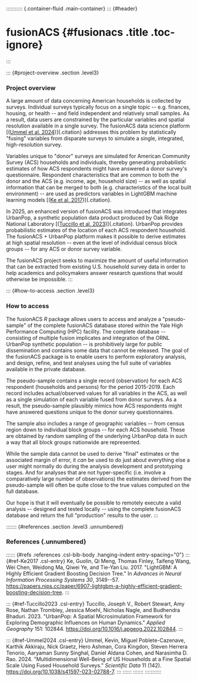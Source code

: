 ::::::::::: {.container-fluid .main-container}
::: {#header}
# fusionACS {#fusionacs .title .toc-ignore}
:::

::: {#project-overview .section .level3}
### Project overview

A large amount of data concerning American households is collected by
surveys. Individual surveys typically focus on a single topic --
e.g. finances, housing, or health -- and field independent and
relatively small samples. As a result, data users are constrained by the
particular variables and spatial resolution available in a single
survey. The fusionACS data science platform [([Ummel et al.
2024](#ref-Ummel2024))]{.citation} addresses this problem by
statistically "fusing" variables from disparate surveys to simulate a
single, integrated, high-resolution survey.

Variables unique to "donor" surveys are simulated for American Community
Survey (ACS) households and individuals, thereby generating
probabilistic estimates of how ACS respondents might have answered a
donor survey's questionnaire. Respondent characteristics that are common
to both the donor and the ACS (e.g. income, age, household size) -- as
well as spatial information that can be merged to both
(e.g. characteristics of the local built environment) -- are used as
predictors variables in LightGBM machine learning models [([Ke et al.
2017](#ref-Ke2017))]{.citation}.

In 2025, an enhanced version of fusionACS was introduced that integrates
UrbanPop, a synthetic population data product produced by Oak Ridge
National Laboratory [([Tuccillo et al.
2023](#ref-Tuccillo2023))]{.citation}. UrbanPop provides probabilistic
estimates of the location of each ACS respondent household. The
fusionACS + UrbanPop platform makes it possible to derive estimates at
high spatial resolution -- even at the level of individual census block
groups -- for any ACS or donor survey variable.

The fusionACS project seeks to maximize the amount of useful information
that can be extracted from existing U.S. household survey data in order
to help academics and policymakers answer research questions that would
otherwise be impossible.
:::

::: {#how-to-access .section .level3}
### How to access

The fusionACS *R* package allows users to access and analyze a
"pseudo-sample" of the complete fusionACS database stored within the
Yale High Performance Computing (HPC) facility. The complete database --
consisting of multiple fusion implicates and integration of the ORNL
UrbanPop synthetic population -- is prohibitively large for public
dissemination and contains some data that cannot be released. The goal
of the fusionACS package is to enable users to perform exploratory
analysis, and design, refine, and test analyses using the full suite of
variables available in the private database.

The pseudo-sample contains a single record (observation) for each ACS
respondent (households and persons) for the period 2015-2019. Each
record includes actual/observed values for all variables in the ACS, as
well as a single simulation of each variable fused from donor surveys.
As a result, the pseudo-sample plausibly mimics how ACS respondents
might have answered questions unique to the donor survey questionnaires.

The sample also includes a range of geographic variables -- from census
region down to individual block groups -- for each ACS household. These
are obtained by random sampling of the underlying UrbanPop data in such
a way that all block groups nationwide are represented.

While the sample data cannot be used to derive "final" estimates or the
associated margin of error, it *can* be used to do just about everything
else a user might normally do during the analysis development and
prototyping stages. And for analyses that are not hyper-specific
(i.e. involve a comparatively large number of observations) the
estimates derived from the pseudo-sample will often be quite close to
the true values computed on the full database.

Our hope is that it will eventually be possible to remotely execute a
valid analysis -- designed and tested locally -- using the complete
fusionACS database and return the full "production" results to the user.
:::

::::::: {#references .section .level3 .unnumbered}
### References {.unnumbered}

:::::: {#refs .references .csl-bib-body .hanging-indent entry-spacing="0"}
::: {#ref-Ke2017 .csl-entry}
Ke, Guolin, Qi Meng, Thomas Finley, Taifeng Wang, Wei Chen, Weidong Ma,
Qiwei Ye, and Tie-Yan Liu. 2017. "LightGBM: A Highly Efficient Gradient
Boosting Decision Tree." In *Advances in Neural Information Processing
Systems 30*, 3149--57.
<https://papers.nips.cc/paper/6907-lightgbm-a-highly-efficient-gradient-boosting-decision-tree>.
:::

::: {#ref-Tuccillo2023 .csl-entry}
Tuccillo, Joseph V., Robert Stewart, Amy Rose, Nathan Trombley, Jessica
Moehl, Nicholas Nagle, and Budhendra Bhaduri. 2023. "UrbanPop: A Spatial
Microsimulation Framework for Exploring Demographic Influences on Human
Dynamics." *Applied Geography* 151: 102844.
<https://doi.org/10.1016/j.apgeog.2022.102844>.
:::

::: {#ref-Ummel2024 .csl-entry}
Ummel, Kevin, Miguel Poblete-Cazenave, Karthik Akkiraju, Nick Graetz,
Hero Ashman, Cora Kingdon, Steven Herrera Tenorio, Aaryaman Sunny
Singhal, Daniel Aldana Cohen, and Narasimha D. Rao. 2024.
"Multidimensional Well-Being of US Households at a Fine Spatial Scale
Using Fused Household Surveys." *Scientific Data* 11 (142).
<https://doi.org/10.1038/s41597-023-02788-7>.
:::
::::::
:::::::
:::::::::::
